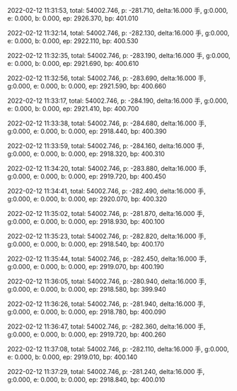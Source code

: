 2022-02-12 11:31:53, total: 54002.746, p: -281.710, delta:16.000 手, g:0.000, e: 0.000, b: 0.000, ep: 2926.370, bp: 401.010

2022-02-12 11:32:14, total: 54002.746, p: -282.130, delta:16.000 手, g:0.000, e: 0.000, b: 0.000, ep: 2922.110, bp: 400.530

2022-02-12 11:32:35, total: 54002.746, p: -283.190, delta:16.000 手, g:0.000, e: 0.000, b: 0.000, ep: 2921.690, bp: 400.610

2022-02-12 11:32:56, total: 54002.746, p: -283.690, delta:16.000 手, g:0.000, e: 0.000, b: 0.000, ep: 2921.590, bp: 400.660

2022-02-12 11:33:17, total: 54002.746, p: -284.190, delta:16.000 手, g:0.000, e: 0.000, b: 0.000, ep: 2921.410, bp: 400.700

2022-02-12 11:33:38, total: 54002.746, p: -284.680, delta:16.000 手, g:0.000, e: 0.000, b: 0.000, ep: 2918.440, bp: 400.390

2022-02-12 11:33:59, total: 54002.746, p: -284.160, delta:16.000 手, g:0.000, e: 0.000, b: 0.000, ep: 2918.320, bp: 400.310

2022-02-12 11:34:20, total: 54002.746, p: -283.880, delta:16.000 手, g:0.000, e: 0.000, b: 0.000, ep: 2919.720, bp: 400.450

2022-02-12 11:34:41, total: 54002.746, p: -282.490, delta:16.000 手, g:0.000, e: 0.000, b: 0.000, ep: 2920.070, bp: 400.320

2022-02-12 11:35:02, total: 54002.746, p: -281.870, delta:16.000 手, g:0.000, e: 0.000, b: 0.000, ep: 2918.930, bp: 400.100

2022-02-12 11:35:23, total: 54002.746, p: -282.820, delta:16.000 手, g:0.000, e: 0.000, b: 0.000, ep: 2918.540, bp: 400.170

2022-02-12 11:35:44, total: 54002.746, p: -282.450, delta:16.000 手, g:0.000, e: 0.000, b: 0.000, ep: 2919.070, bp: 400.190

2022-02-12 11:36:05, total: 54002.746, p: -280.940, delta:16.000 手, g:0.000, e: 0.000, b: 0.000, ep: 2918.580, bp: 399.940

2022-02-12 11:36:26, total: 54002.746, p: -281.940, delta:16.000 手, g:0.000, e: 0.000, b: 0.000, ep: 2918.780, bp: 400.090

2022-02-12 11:36:47, total: 54002.746, p: -282.360, delta:16.000 手, g:0.000, e: 0.000, b: 0.000, ep: 2919.720, bp: 400.260

2022-02-12 11:37:08, total: 54002.746, p: -282.110, delta:16.000 手, g:0.000, e: 0.000, b: 0.000, ep: 2919.010, bp: 400.140

2022-02-12 11:37:29, total: 54002.746, p: -281.240, delta:16.000 手, g:0.000, e: 0.000, b: 0.000, ep: 2918.840, bp: 400.010